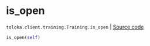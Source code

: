 # is_open
`toloka.client.training.Training.is_open` | [Source code](https://github.com/Toloka/toloka-kit/blob/v1.0.2/src/client/training.py#L108)

```python
is_open(self)
```

